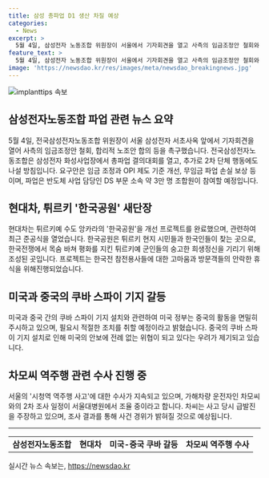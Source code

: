 ```yaml
---
title: 삼성 총파업 D1 생산 차질 예상
categories:
  - News
excerpt: >
  5월 4일, 삼성전자 노동조합 위원장이 서울에서 기자회견을 열고 사측의 임금조정안 철회와 노조안 합의를 촉구했다. 정보에 따르면, 3만 명의 조합원이 참여한 총파업 결의대회가 8일 개최되며, 이에 따라 반도체 생산 차질 우려가 높아졌다. 추가로 중국이 미국을 염탐하는 스파이 기지를 카리브해의 쿠바에서 확대하고 있다는 것이 전해졌고, 미국은 이에 대해 대응할 것이라 강조했다. 이 밖에 경북경찰청이 해병대 채모 상병 사망 사건과 관련해 임성근 전 사단장을 불송치하기로 했고, 시청역 역주행 사고의 운전자 면담이 재조사 예정이다.
feature_text: >
  5월 4일, 삼성전자 노동조합 위원장이 서울에서 기자회견을 열고 사측의 임금조정안 철회와 노조안 합의를 촉구했다. 정보에 따르면, 3만 명의 조합원이 참여한 총파업 결의대회가 8일 개최되며, 이에 따라 반도체 생산 차질 우려가 높아졌다. 추가로 중국이 미국을 염탐하는 스파이 기지를 카리브해의 쿠바에서 확대하고 있다는 것이 전해졌고, 미국은 이에 대해 대응할 것이라 강조했다. 이 밖에 경북경찰청이 해병대 채모 상병 사망 사건과 관련해 임성근 전 사단장을 불송치하기로 했고, 시청역 역주행 사고의 운전자 면담이 재조사 예정이다.
image: 'https://newsdao.kr/res/images/meta/newsdao_breakingnews.jpg'
---
```


<p><img src="https://newsdao.kr/res/images/meta/newsdao_breakingnews.jpg" alt="implanttips 속보" /></p>

<h2 data-ke-size="size26">삼성전자노동조합 파업 관련 뉴스 요약</h2>

<p data-ke-size="size16">5월 4일, 전국삼성전자노동조합 위원장이 서울 삼성전자 서초사옥 앞에서 기자회견을 열어 사측의 임금조정안 철회, 합리적 노조안 합의 등을 촉구했습니다. 전국삼성전자노동조합은 삼성전자 화성사업장에서 총파업 결의대회를 열고, 추가로 2차 단체 행동에도 나설 방침입니다. 요구안은 임금 조정과 OPI 제도 기준 개선, 무임금 파업 손실 보상 등이며, 파업은 반도체 사업 담당인 DS 부문 소속 약 3만 명 조합원이 참여할 예정입니다.</p>

<h2 data-ke-size="size26">현대차, 튀르키 '한국공원' 새단장</h2>

<p data-ke-size="size16">현대차는 튀르키예 수도 앙카라의 '한국공원'을 개선 프로젝트를 완료했으며, 관련하여 최근 준공식을 열었습니다. 한국공원은 튀르키 현지 시민들과 한국인들이 찾는 곳으로, 한국전쟁에서 목숨 바쳐 평화를 지킨 튀르키예 군인들의 숭고한 희생정신을 기리기 위해 조성된 곳입니다. 프로젝트는 한국전 참전용사들에 대한 고마움과 방문객들의 안락한 휴식을 위해진행되었습니다.</p>

<h2 data-ke-size="size26">미국과 중국의 쿠바 스파이 기지 갈등</h2>

<p data-ke-size="size16">미국과 중국 간의 쿠바 스파이 기지 설치와 관련하여 미국 정부는 중국의 활동을 면밀히 주시하고 있으며, 필요시 적절한 조치를 취할 예정이라고 밝혔습니다. 중국의 쿠바 스파이 기지 설치로 인해 미국의 안보에 전례 없는 위협이 되고 있다는 우려가 제기되고 있습니다.</p>

<h2 data-ke-size="size26">차모씨 역주행 관련 수사 진행 중</h2>

<p data-ke-size="size16">서울의 '시청역 역주행 사고'에 대한 수사가 지속되고 있으며, 가해차량 운전자인 차모씨와의 2차 조사 일정이 서울대병원에서 조율 중이라고 합니다. 차씨는 사고 당시 급발진을 주장하고 있으며, 조사 결과를 통해 사건 경위가 밝혀질 것으로 예상됩니다.</p>

<hr>

<table>
    <tbody>
        <tr>
            <td style="text-align: center; height: 17px;"><b>삼성전자노동조합</b></td>
            <td style="text-align: center; height: 17px;"><b>현대차</b></td>
            <td style="text-align: center;"><b>미국-중국 쿠바 갈등</b></td>
            <td style="text-align: center;"><b>차모씨 역주행 수사</b></td>
        </tr>
    </tbody>
</table>
실시간 뉴스 속보는, <a href="https://newsdao.kr" rel="dofollow">https://newsdao.kr</a>


